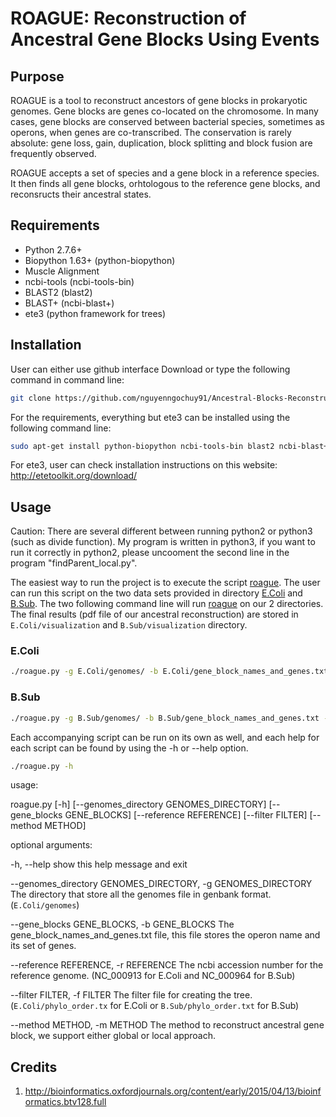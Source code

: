 # ROAGUE: **R**econstruction **o**f **A**ncestral **G**ene Blocks **U**sing **E**vents
## Purpose

ROAGUE is a tool to reconstruct ancestors of gene blocks in prokaryotic genomes. Gene blocks are genes co-located on the chromosome. In many cases, gene blocks are
conserved between bacterial species, sometimes as operons, when genes are co-transcribed. The conservation is rarely absolute: gene loss, gain, duplication, block
splitting and block fusion are frequently observed. 

ROAGUE accepts a set of species and a gene block in a reference species. It then finds all gene blocks, orhtologous to the reference gene blocks, and reconsructs their
ancestral states.

## Requirements
* Python 2.7.6+
* Biopython 1.63+ (python-biopython)
* Muscle Alignment
* ncbi-tools (ncbi-tools-bin)
* BLAST2 (blast2)
* BLAST+ (ncbi-blast+)
* ete3 (python framework for trees)

## Installation
User can either use github interface Download or type the following command in command line:
```bash
git clone https://github.com/nguyenngochuy91/Ancestral-Blocks-Reconstruction
```
For the requirements, everything but ete3 can be installed using the following command line:
```bash
sudo apt-get install python-biopython ncbi-tools-bin blast2 ncbi-blast+ muscle
```

For ete3, user can check installation instructions on this website: http://etetoolkit.org/download/

## Usage

Caution:
There are several different between running python2 or python3 (such as divide function). My program is written in python3, if you want to run it correctly in python2, please uncooment the second line in the program "findParent_local.py".

The easiest way to run the project is to execute the script [roague](https://github.com/nguyenngochuy91/Ancestral-Blocks-Reconstruction/blob/master/roague.py). The user can run this script on the two data sets provided in directory [E.Coli](https://github.com/nguyenngochuy91/Ancestral-Blocks-Reconstruction/tree/master/E.Coli) and [B.Sub](https://github.com/nguyenngochuy91/Ancestral-Blocks-Reconstruction/tree/master/B.Sub). The two following command line will run [roague](https://github.com/nguyenngochuy91/Ancestral-Blocks-Reconstruction/blob/master/roague.py) on our 2 directories. The final results (pdf file of our ancestral reconstruction) are stored in `E.Coli/visualization` and `B.Sub/visualization` directory.
### E.Coli 
```bash
./roague.py -g E.Coli/genomes/ -b E.Coli/gene_block_names_and_genes.txt -r NC_000913 -f E.Coli/phylo_order.txt -m global
```
### B.Sub
```bash
./roague.py -g B.Sub/genomes/ -b B.Sub/gene_block_names_and_genes.txt -r NC_000964 -f B.Sub/phylo_order.txt -m global
```

Each accompanying script can be run on its own as well, and each help for each script can be found by
using the -h or --help option.

```bash
./roague.py -h
```

usage: 

roague.py [-h] [--genomes_directory GENOMES_DIRECTORY]
                 [--gene_blocks GENE_BLOCKS] [--reference REFERENCE]
                 [--filter FILTER] [--method METHOD]

optional arguments:

  -h, --help            show this help message and exit

  --genomes_directory GENOMES_DIRECTORY, -g GENOMES_DIRECTORY
                        The directory that store all the genomes file in genbank format.
                        (`E.Coli/genomes`)

  --gene_blocks GENE_BLOCKS, -b GENE_BLOCKS
                        The gene_block_names_and_genes.txt file, this file
                        stores the operon name and its set of genes.

  --reference REFERENCE, -r REFERENCE
                        The ncbi accession number for the reference genome.
                        (NC_000913 for E.Coli and NC_000964 for B.Sub)

  --filter FILTER, -f FILTER
                        The filter file for creating the tree.
                        (`E.Coli/phylo_order.tx` for E.Coli or
                        `B.Sub/phylo_order.txt` for B.Sub)

  --method METHOD, -m METHOD
                        The method to reconstruct ancestral gene block, we
                        support either global or local approach.

## Credits
1. http://bioinformatics.oxfordjournals.org/content/early/2015/04/13/bioinformatics.btv128.full 



